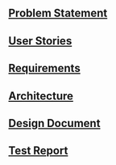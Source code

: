 ## [Problem Statement](https://jdeleonard.github.io/TectonicTusks/problem)
## [User Stories](https://jdeleonard.github.io/TectonicTusks/userstories)
## [Requirements](https://jdeleonard.github.io/TectonicTusks/requirements)
## [Architecture](https://jdeleonard.github.io/TectonicTusks/architecture)
## [Design Document](https://jdeleonard.github.io/TectonicTusks/design)
## [Test Report](https://jdeleonard.github.io/TectonicTusks/testreport)
